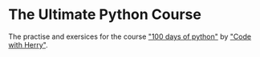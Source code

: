 # The Ultimate Python Course
The practise and exersices for the course ["100 days of python"](https://www.youtube.com/playlist?list=PLu0W_9lII9agwh1XjRt242xIpHhPT2llg) by ["Code with Herry"](https://www.codewithharry.com/).
